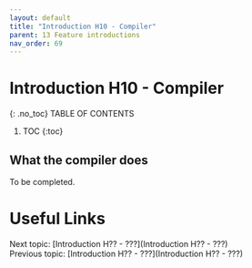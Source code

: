 ```yaml
---
layout: default
title: "Introduction H10 - Compiler"
parent: 13 Feature introductions
nav_order: 69
---
```


# Introduction H10 - Compiler
{: .no_toc}
TABLE OF CONTENTS 
1. TOC
{:toc}  

## What the compiler does
To be completed.  
  


# Useful Links
Next topic: [Introduction H?? - ???](Introduction H?? - ???)  
Previous topic: [Introduction H?? - ???](Introduction H?? - ???)  

